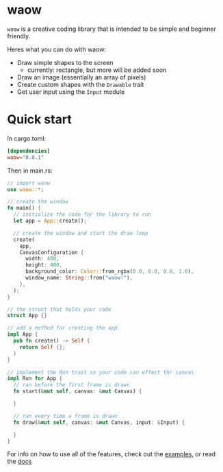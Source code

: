 # waow

`waow` is a creative coding library that is intended to be simple and beginner friendly.

Heres what you can do with waow:

- Draw simple shapes to the screen
  - currently: rectangle, but more will be added soon
- Draw an image (essentially an array of pixels)
- Create custom shapes with the `Drawable` trait
- Get user input using the `Input` module

# Quick start

In cargo.toml:

```toml
[dependencies]
waow="0.8.1"
```

Then in main.rs:

```rs
// import waow
use waow::*;

// create the window
fn main() {
  // initialize the code for the library to run
  let app = App::create();

  // create the window and start the draw loop
  create(
    app,
    CanvasConfiguration {
      width: 400,
      height: 400,
      background_color: Color::from_rgba(0.0, 0.0, 0.0, 1.0),
      window_name: String::from("waow!"),
    },
  );
}

// the struct that holds your code
struct App {}

// add a method for creating the app
impl App {
  pub fn create() -> Self {
    return Self {};
  }
}

// implement the Run trait so your code can effect thr canvas
impl Run for App {
  // ran before the first frame is drawn
  fn start(&mut self, canvas: &mut Canvas) {

  }

  // ran every time a frame is drawn
  fn draw(&mut self, canvas: &mut Canvas, input: &Input) {

  }
}
```

For info on how to use all of the features, check out the [examples](https://github.com/samgcode/waow/tree/master/examples), or read the [docs](!todo)
